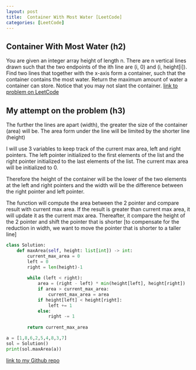 ```yaml
---
layout: post
title:  Container With Most Water [LeetCode]
categories: [LeetCode]
---
```


## Container With Most Water (h2)

You are given an integer array height of length n. There are n vertical lines drawn such that the two endpoints of the ith line are (i, 0) and (i, height[i]).
Find two lines that together with the x-axis form a container, such that the container contains the most water.
Return the maximum amount of water a container can store.
Notice that you may not slant the container.
[link to problem on LeetCode](https://leetcode.com/problems/container-with-most-water/ "LeetCode's Homepage")

## My attempt on the problem (h3)

The further the lines are apart (width), the greater the size of the container (area) will be. The area form under the line will be limited by the shorter line (height)

I will use 3 variables to keep track of the current max area, left and right pointers. The left pointer initialized to the first elements of the list and the right pointer initialized to the last elements of the list. The current max area will be initialized to 0.

Therefore the height of the container will be the lower of the two elements at the left and right pointers and the width will be the difference between the right pointer and left pointer.

The function will compute the area between the 2 pointer and compare result with current max area. If the result is greater than current max area, it will update it as the current max area. Thereafter, it compare the height of the 2 pointer and shift the pointer that is shorter [to compensate for the reduction in width, we want to move the pointer that is shorter to a taller line]

```python
class Solution:
    def maxArea(self, height: list[int]) -> int:
        current_max_area = 0
        left = 0
        right = len(height)-1
        
        while (left < right):
            area = (right - left) * min(height[left], height[right])
            if area > current_max_area:
                current_max_area = area
            if height[left] < height[right]:
                left += 1
            else:
                right -= 1
                
        return current_max_area

a = [1,8,6,2,5,4,8,3,7]
sol = Solution()
print(sol.maxArea(a))
```

[link to my Github repo](https://github.com/mr-chew/leetcode/blob/main/container-with-most-water.py "My Github's repo")